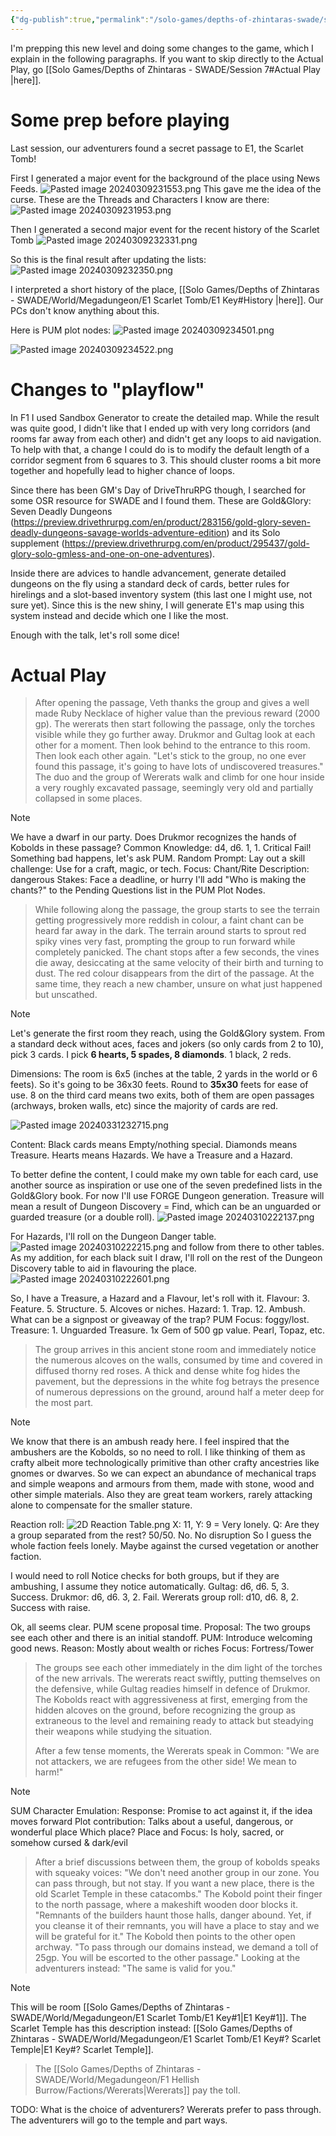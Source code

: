 ```yaml
---
{"dg-publish":true,"permalink":"/solo-games/depths-of-zhintaras-swade/session-7/"}
---
```


I'm prepping this new level and doing some changes to the game, which I explain in the following paragraphs. If you want to skip directly to the Actual Play, go [[Solo Games/Depths of Zhintaras - SWADE/Session 7#Actual Play \|here]].

# Some prep before playing
Last session, our adventurers found a secret passage to E1, the Scarlet Tomb!

First I generated a major event for the background of the place using News Feeds.
![Pasted image 20240309231553.png](/img/user/Solo%20Games/Depths%20of%20Zhintaras%20-%20SWADE/_att/Pasted%20image%2020240309231553.png)
This gave me the idea of the curse.
These are the Threads and Characters I know are there:
![Pasted image 20240309231953.png](/img/user/Solo%20Games/Depths%20of%20Zhintaras%20-%20SWADE/_att/Pasted%20image%2020240309231953.png)

Then I generated a second major event for the recent history of the Scarlet Tomb
![Pasted image 20240309232331.png](/img/user/Solo%20Games/Depths%20of%20Zhintaras%20-%20SWADE/_att/Pasted%20image%2020240309232331.png)

So this is the final result after updating the lists:
![Pasted image 20240309232350.png](/img/user/Solo%20Games/Depths%20of%20Zhintaras%20-%20SWADE/_att/Pasted%20image%2020240309232350.png)

I interpreted a short history of the place, [[Solo Games/Depths of Zhintaras - SWADE/World/Megadungeon/E1 Scarlet Tomb/E1 Key#History \|here]].
Our PCs don't know anything about this.

Here is PUM plot nodes:
![Pasted image 20240309234501.png](/img/user/Solo%20Games/Depths%20of%20Zhintaras%20-%20SWADE/_att/Pasted%20image%2020240309234501.png)

![Pasted image 20240309234522.png](/img/user/Solo%20Games/Depths%20of%20Zhintaras%20-%20SWADE/_att/Pasted%20image%2020240309234522.png)

# Changes to "playflow"
In F1 I used Sandbox Generator to create the detailed map. While the result was quite good, I didn't like that I ended up with very long corridors (and rooms far away from each other) and didn't get any loops to aid navigation.
To help with that, a change I could do is to modify the default length of a corridor segment from 6 squares to 3. This should cluster rooms a bit more together and hopefully lead to higher chance of loops.

Since there has been GM's Day of DriveThruRPG though, I searched for some OSR resource for SWADE and I found them.
These are Gold&Glory: Seven Deadly Dungeons (https://preview.drivethrurpg.com/en/product/283156/gold-glory-seven-deadly-dungeons-savage-worlds-adventure-edition) and its Solo supplement (https://preview.drivethrurpg.com/en/product/295437/gold-glory-solo-gmless-and-one-on-one-adventures).

Inside there are advices to handle advancement, generate detailed dungeons on the fly using a standard deck of cards, better rules for hirelings and a slot-based inventory system (this last one I might use, not sure yet).
Since this is the new shiny, I will generate E1's map using this system instead and decide which one I like the most.

Enough with the talk, let's roll some dice!

# Actual Play
> After opening the passage, Veth thanks the group and gives a well made Ruby Necklace of higher value than the previous reward (2000 gp).
> The wererats then start following the passage, only the torches visible while they go further away.
> Drukmor and Gultag look at each other for a moment. Then look behind to the entrance to this room. Then look each other again.
> "Let's stick to the group, no one ever found this passage, it's going to have lots of undiscovered treasures."
> The duo and the group of Wererats walk and climb for one hour inside a very roughly excavated passage, seemingly very old and partially collapsed in some places.

> [!NOTE]
> We have a dwarf in our party. Does Drukmor recognizes the hands of Kobolds in these passage?
> Common Knowledge: d4, d6. 1, 1. Critical Fail! Something bad happens, let's ask PUM.
> Random Prompt: Lay out a skill challenge: Use for a craft, magic, or tech.
> Focus: Chant/Rite
> Description: dangerous
> Stakes: Face a deadline, or hurry
> I'll add "Who is making the chants?" to the Pending Questions list in the PUM Plot Nodes.

> While following along the passage, the group starts to see the terrain getting progressively more reddish in colour, a faint chant can be heard far away in the dark.
> The terrain around starts to sprout red spiky vines very fast, prompting the group to run forward while completely panicked. 
> The chant stops after a few seconds, the vines die away, desiccating at the same velocity of their birth and turning to dust. The red colour disappears from the dirt of the passage. 
> At the same time, they reach a new chamber, unsure on what just happened but unscathed.

> [!NOTE]
> Let's generate the first room they reach, using the Gold&Glory system.
> From a standard deck without aces, faces and jokers (so only cards from 2 to 10), pick 3 cards.
> I pick **6 hearts, 5 spades, 8 diamonds**. 1 black, 2 reds.
> 
> Dimensions:
>     The room is 6x5 (inches at the table, 2 yards in the world or 6 feets). 
>     So it's going to be 36x30 feets. Round to **35x30** feets for ease of use.
>     8 on the third card means two exits, both of them are open passages (archways, broken walls, etc) since the majority of cards are red.
>     
>    ![Pasted image 20240331232715.png](/img/user/Solo%20Games/Depths%20of%20Zhintaras%20-%20SWADE/_att/Pasted%20image%2020240331232715.png)
>  
> Content:
>     Black cards means Empty/nothing special.
>     Diamonds means Treasure. Hearts means Hazards.
>     We have a Treasure and a Hazard.
> 
> To better define the content, I could make my own table for each card, use another source as inspiration or use one of the seven predefined lists in the Gold&Glory book.
> For now I'll use FORGE Dungeon generation. Treasure will mean a result of Dungeon Discovery = Find, which can be an unguarded or guarded treasure (or a double roll).
> ![Pasted image 20240310222137.png](/img/user/Solo%20Games/Depths%20of%20Zhintaras%20-%20SWADE/_att/Pasted%20image%2020240310222137.png)
> 
> For Hazards, I'll roll on the Dungeon Danger table. 
> ![Pasted image 20240310222215.png](/img/user/Solo%20Games/Depths%20of%20Zhintaras%20-%20SWADE/_att/Pasted%20image%2020240310222215.png)
> and follow from there to other tables.
> As my addition, for each black suit I draw, I'll roll on the rest of the Dungeon Discovery table to aid in flavouring the place. 
> ![Pasted image 20240310222601.png](/img/user/Solo%20Games/Depths%20of%20Zhintaras%20-%20SWADE/_att/Pasted%20image%2020240310222601.png)
> 
> So, I have a Treasure, a Hazard and a Flavour, let's roll with it.
> Flavour:
>     3. Feature. 5. Structure. 5. Alcoves or niches.
> Hazard:
>     1. Trap. 12. Ambush. 
>     What can be a signpost or giveaway of the trap?
>     PUM Focus: foggy/lost. 
> Treasure:
>     1. Unguarded Treasure. 1x Gem of 500 gp value. Pearl, Topaz, etc.
> 

> The group arrives in this ancient stone room and immediately notice the numerous alcoves on the walls, consumed by time and covered in diffused thorny red roses. A thick and dense white fog hides the pavement, but the depressions in the white fog betrays the presence of numerous depressions on the ground, around half a meter deep for the most part.
> 

> [!NOTE]
> We know that there is an ambush ready here. I feel inspired that the ambushers are the Kobolds, so no need to roll. I like thinking of them as crafty albeit more technologically primitive than other crafty ancestries like gnomes or dwarves. So we can expect an abundance of mechanical traps and simple weapons and armours from them, made with stone, wood and other simple materials.
> Also they are great team workers, rarely attacking alone to compensate for the smaller stature.
> 
> Reaction roll:
> ![2D Reaction Table.png](/img/user/z_Attachments/2D%20Reaction%20Table.png)
> X: 11, Y: 9 = Very lonely. 
> Q: Are they a group separated from the rest? 50/50. No. No disruption
> So I guess the whole faction feels lonely. Maybe against the cursed vegetation or another faction.
> 
> I would need to roll Notice checks for both groups, but if they are ambushing, I assume they notice automatically.
> Gultag: d6, d6. 5, 3. Success.
> Drukmor: d6, d6. 3, 2. Fail.
> Wererats group roll: d10, d6. 8, 2. Success with raise.
 > 
 > Ok, all seems clear. PUM scene proposal time.
 > Proposal: The two groups see each other and there is an initial standoff.
 > PUM: Introduce welcoming good news.
 > Reason: Mostly about wealth or riches
 > Focus: Fortress/Tower
 
 > The groups see each other immediately in the dim light of the torches of the new arrivals.
 > The wererats react swiftly, putting themselves on the defensive, while Gultag readies himself in defence of Drukmor. 
 > The Kobolds react with aggressiveness at first, emerging from the hidden alcoves on the ground, before recognizing the group as extraneous to the level and remaining ready to attack but steadying their weapons while studying the situation.
 > 
 > After a few tense moments, the Wererats speak in Common: "We are not attackers, we are refugees from the other side! We mean to harm!" 

> [!NOTE]
> SUM Character Emulation:
> Response: Promise to act against it, if the idea moves forward
> Plot contribution: Talks about a useful, dangerous, or wonderful place
> Which place?
> Place and Focus: Is holy, sacred, or somehow cursed & dark/evil

> After a brief discussions between them, the group of kobolds speaks with squeaky voices: "We don't need another group in our zone. You can pass through, but not stay. If you want a new place, there is the old Scarlet Temple in these catacombs."
> The Kobold point their finger to the north passage, where a makeshift wooden door blocks it.
> "Remnants of the builders haunt those halls, danger abound. Yet, if you cleanse it of their remnants, you will have a place to stay and we will be grateful for it."
> The Kobold then points to the other open archway.
> "To pass through our domains instead, we demand a toll of 25gp. You will be escorted to the other passage."
> Looking at the adventurers instead: "The same is valid for you."

> [!NOTE]
> This will be room [[Solo Games/Depths of Zhintaras - SWADE/World/Megadungeon/E1 Scarlet Tomb/E1 Key#1\|E1 Key#1]].
> The Scarlet Temple has this description instead: [[Solo Games/Depths of Zhintaras - SWADE/World/Megadungeon/E1 Scarlet Tomb/E1 Key#? Scarlet Temple\|E1 Key#? Scarlet Temple]].

> The [[Solo Games/Depths of Zhintaras - SWADE/World/Megadungeon/F1 Hellish Burrow/Factions/Wererats\|Wererats]] pay the toll.

TODO: 
What is the choice of adventurers? Wererats prefer to pass through. The adventurers will go to the temple and part ways.